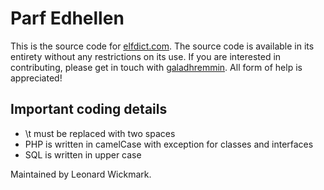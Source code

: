 Parf Edhellen
==============
This is the source code for [elfdict.com](http://www.elfdict.com). The source code is available in its entirety without any restrictions on its use. If you are interested in contributing, please get in touch with [galadhremmin](https://github.com/galadhremmin). All form of help is appreciated! 

Important coding details
------------------------
* \t must be replaced with two spaces
* PHP is written in camelCase with exception for classes and interfaces
* SQL is written in upper case

Maintained by Leonard Wickmark.
